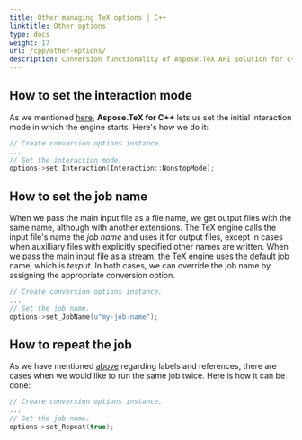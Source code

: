 ```yaml
---
title: Other managing TeX options | C++
linktitle: Other options
type: docs
weight: 17
url: /cpp/other-options/
description: Conversion functionality of Aspose.TeX API solution for C++ lets set the initial interaction mode in which the engine starts. Here are some code examples.
---
```


## **How to set the interaction mode**

As we mentioned [here](/tex/net/tex-io/#tex-interaction-modes), **Aspose.TeX for C++** lets us set the initial interaction mode in which the engine starts. Here's how we do it:

```C++
// Create conversion options instance.
...
// Set the interaction mode.
options->set_Interaction(Interaction::NonstopMode);
```

## **How to set the job name**

When we pass the main input file as a file name, we get output files with the same name, although with another extensions. The TeX engine calls the input file's name the *job name* and uses it for output files, except in cases when auxilliary files with explicitly specified other names are written. When we pass the main input file as a [stream](/tex/cpp/other-ways-of-main-input/#providing-the-main-input-file-as-a-stream), the TeX engine uses the default job name, which is *texput*.
In both cases, we can override the job name by assigning the appropriate conversion option.

```C++
// Create conversion options instance.
...
// Set the job name.
options->set_JobName(u"my-job-name");
```
## **How to repeat the job**

As we have mentioned [above](/tex/net/latex-io/#latex-input) regarding labels and references, there are cases when we would like to run the same job twice. Here is how it can be done:

```C++
// Create conversion options instance.
...
// Set the job name.
options->set_Repeat(true);
```